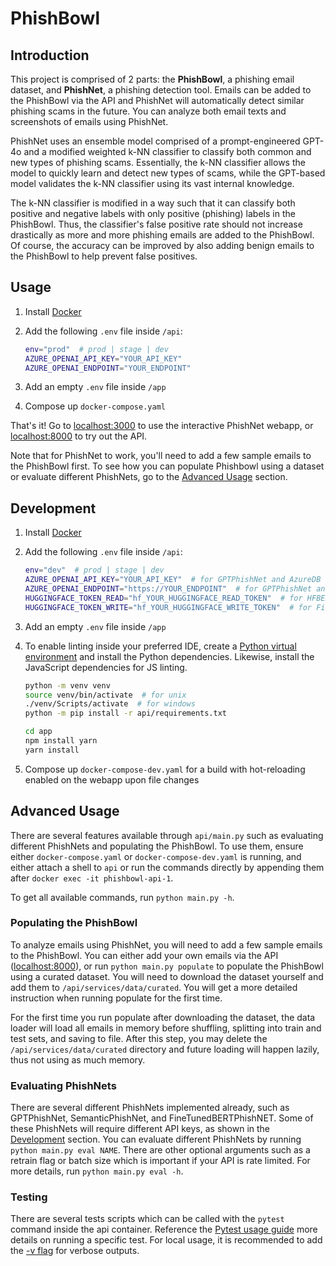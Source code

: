 # PhishBowl

## Introduction

This project is comprised of 2 parts: the **PhishBowl**, a phishing email dataset, and **PhishNet**, a phishing detection tool. Emails can be added to the PhishBowl via the API and PhishNet will automatically detect similar phishing scams in the future. You can analyze both email texts and screenshots of emails using PhishNet.

PhishNet uses an ensemble model comprised of a prompt-engineered GPT-4o and a modified weighted k-NN classifier to classify both common and new types of phishing scams. Essentially, the k-NN classifier allows the model to quickly learn and detect new types of scams, while the GPT-based model validates the k-NN classifier using its vast internal knowledge.

The k-NN classifier is modified in a way such that it can classify both positive and negative labels with only positive (phishing) labels in the PhishBowl. Thus, the classifier's false positive rate should not increase drastically as more and more phishing emails are added to the PhishBowl. Of course, the accuracy can be improved by also adding benign emails to the PhishBowl to help prevent false positives.

## Usage

1. Install [Docker](https://www.docker.com/products/docker-desktop/)
2. Add the following `.env` file inside `/api`:

   ``` sh
   env="prod"  # prod | stage | dev
   AZURE_OPENAI_API_KEY="YOUR_API_KEY"
   AZURE_OPENAI_ENDPOINT="YOUR_ENDPOINT"
   ```

3. Add an empty `.env` file inside `/app`
4. Compose up `docker-compose.yaml`

That's it! Go to [localhost:3000](localhost:3000) to use the interactive PhishNet webapp, or [localhost:8000](localhost:8000) to try out the API.

Note that for PhishNet to work, you'll need to add a few sample emails to the PhishBowl first. To see how you can populate Phishbowl using a dataset or evaluate different PhishNets, go to the [Advanced Usage](#advanced-usage) section.

## Development

1. Install [Docker](https://www.docker.com/products/docker-desktop/)
2. Add the following `.env` file inside `/api`:

   ``` sh
   env="dev"  # prod | stage | dev
   AZURE_OPENAI_API_KEY="YOUR_API_KEY"  # for GPTPhishNet and AzureDB
   AZURE_OPENAI_ENDPOINT="https://YOUR_ENDPOINT"  # for GPTPhishNet and AzureDB
   HUGGINGFACE_TOKEN_READ="hf_YOUR_HUGGINGFACE_READ_TOKEN"  # for HFBERTPhishNet
   HUGGINGFACE_TOKEN_WRITE="hf_YOUR_HUGGINGFACE_WRITE_TOKEN"  # for FineTunedBERTPhishNet
   ```

3. Add an empty `.env` file inside `/app`
4. To enable linting inside your preferred IDE, create a [Python virtual environment](https://docs.python.org/3/library/venv.html) and install the Python dependencies. Likewise, install the JavaScript dependencies for JS linting.

    ``` sh
    python -m venv venv
    source venv/bin/activate  # for unix
    ./venv/Scripts/activate  # for windows
    python -m pip install -r api/requirements.txt

    cd app
    npm install yarn
    yarn install
    ```

5. Compose up `docker-compose-dev.yaml` for a build with hot-reloading enabled on the webapp upon file changes

## Advanced Usage

There are several features available through `api/main.py` such as evaluating different PhishNets and populating the PhishBowl. To use them, ensure either `docker-compose.yaml` or `docker-compose-dev.yaml` is running, and either attach a shell to `api` or run the commands directly by appending them after `docker exec -it phishbowl-api-1`.

To get all available commands, run `python main.py -h`.

### Populating the PhishBowl

To analyze emails using PhishNet, you will need to add a few sample emails to the PhishBowl. You can either add your own emails via the API ([localhost:8000](localhost:8000)), or run `python main.py populate` to populate the PhishBowl using a curated dataset. You will need to download the dataset yourself and add them to `/api/services/data/curated`. You will get a more detailed instruction when running populate for the first time.

For the first time you run populate after downloading the dataset, the data loader will load all emails in memory before shuffling, splitting into train and test sets, and saving to file. After this step, you may delete the `/api/services/data/curated` directory and future loading will happen lazily, thus not using as much memory.

### Evaluating PhishNets

There are several different PhishNets implemented already, such as GPTPhishNet, SemanticPhishNet, and FineTunedBERTPhishNET. Some of these PhishNets will require different API keys, as shown in the [Development](#development) section. You can evaluate different PhishNets by running `python main.py eval NAME`. There are other optional arguments such as a retrain flag or batch size which is important if your API is rate limited. For more details, run `python main.py eval -h`.

### Testing

There are several tests scripts which can be called with the `pytest` command inside the api container. Reference the [Pytest usage guide](https://docs.pytest.org/en/6.2.x/usage.html) more details on running a specific test. For local usage, it is recommended to add the [-v flag](https://docs.pytest.org/en/stable/how-to/output.html) for verbose outputs.
